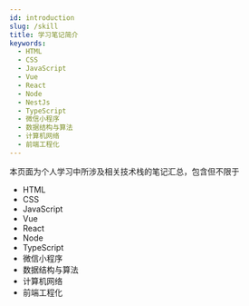 ```yaml
---
id: introduction
slug: /skill
title: 学习笔记简介
keywords:
  - HTML
  - CSS
  - JavaScript
  - Vue
  - React
  - Node
  - NestJs
  - TypeScript
  - 微信小程序
  - 数据结构与算法
  - 计算机网络
  - 前端工程化
---
```


本页面为个人学习中所涉及相关技术栈的笔记汇总，包含但不限于

- HTML
- CSS
- JavaScript
- Vue
- React
- Node
- TypeScript
- 微信小程序
- 数据结构与算法
- 计算机网络
- 前端工程化